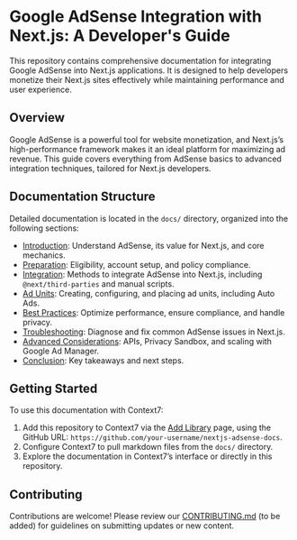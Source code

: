 # Google AdSense Integration with Next.js: A Developer's Guide

This repository contains comprehensive documentation for integrating Google AdSense into Next.js applications. It is designed to help developers monetize their Next.js sites effectively while maintaining performance and user experience.

## Overview

Google AdSense is a powerful tool for website monetization, and Next.js’s high-performance framework makes it an ideal platform for maximizing ad revenue. This guide covers everything from AdSense basics to advanced integration techniques, tailored for Next.js developers.

## Documentation Structure

Detailed documentation is located in the `docs/` directory, organized into the following sections:

- [Introduction](docs/introduction.md): Understand AdSense, its value for Next.js, and core mechanics.
- [Preparation](docs/preparation.md): Eligibility, account setup, and policy compliance.
- [Integration](docs/integration.md): Methods to integrate AdSense into Next.js, including `@next/third-parties` and manual scripts.
- [Ad Units](docs/ad-units.md): Creating, configuring, and placing ad units, including Auto Ads.
- [Best Practices](docs/best-practices.md): Optimize performance, ensure compliance, and handle privacy.
- [Troubleshooting](docs/troubleshooting.md): Diagnose and fix common AdSense issues in Next.js.
- [Advanced Considerations](docs/advanced.md): APIs, Privacy Sandbox, and scaling with Google Ad Manager.
- [Conclusion](docs/conclusion.md): Key takeaways and next steps.

## Getting Started

To use this documentation with Context7:
1. Add this repository to Context7 via the [Add Library](https://context7.com/add-library?tab=github) page, using the GitHub URL: `https://github.com/your-username/nextjs-adsense-docs`.
2. Configure Context7 to pull markdown files from the `docs/` directory.
3. Explore the documentation in Context7’s interface or directly in this repository.

## Contributing

Contributions are welcome! Please review our [CONTRIBUTING.md](CONTRIBUTING.md) (to be added) for guidelines on submitting updates or new content.

